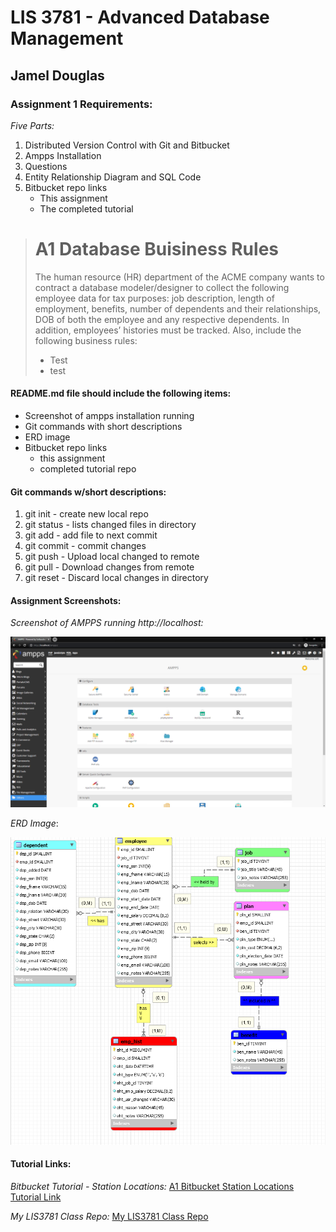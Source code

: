 # LIS 3781 - Advanced Database Management

## Jamel Douglas

### Assignment 1 Requirements:

*Five Parts:*

1. Distributed Version Control with Git and Bitbucket
2. Ampps Installation
3. Questions
4. Entity Relationship Diagram and SQL Code
5. Bitbucket repo links
    - This assignment
    - The completed tutorial

> # A1 Database Buisiness Rules
> 
> The human resource (HR) department of the ACME company wants to contract a database
modeler/designer to collect the following employee data for tax purposes: job description, length of
employment, benefits, number of dependents and their relationships, DOB of both the employee and any
respective dependents. In addition, employees’ histories must be tracked. Also, include the following
business rules:
> * Test
> * test
>
>
>
>

#### README.md file should include the following items:

* Screenshot of ampps installation running
* Git commands with short descriptions
* ERD image
* Bitbucket repo links
    - this assignment
    - completed tutorial repo

#### Git commands w/short descriptions:

1. git init - create new local repo
2. git status - lists changed files in directory
3. git add - add file to next commit
4. git commit - commit changes
5. git push - Upload local changed to remote
6. git pull - Download changes from remote
7. git reset - Discard local changes in directory

#### Assignment Screenshots:

*Screenshot of AMPPS running http://localhost:*

![AMPPS Installation Screenshot](img/ampps.png)

*ERD Image*:

![ERD Image](img/erd.png)

#### Tutorial Links:

*Bitbucket Tutorial - Station Locations:*
[A1 Bitbucket Station Locations Tutorial Link](https://bitbucket.org/jed18c/bitbucketstationlocations/ "Bitbucket Station Locations")

*My LIS3781 Class Repo:*
[My LIS3781 Class Repo](https://bitbucket.org/jec186/lis3781/ "My LIS3781 Class Repo")
